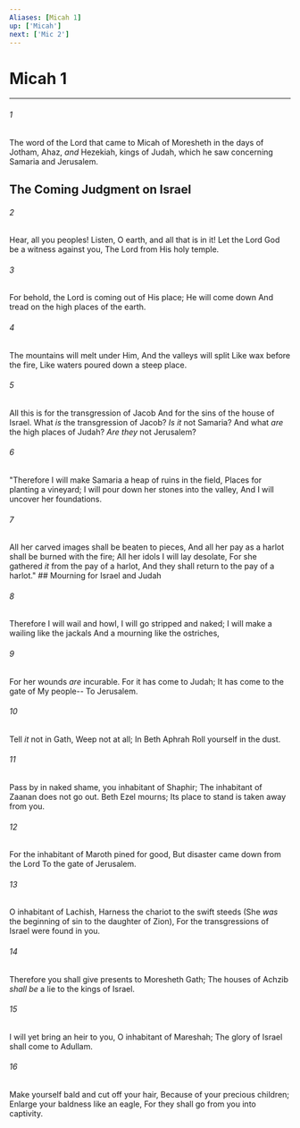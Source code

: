 ```yaml
---
Aliases: [Micah 1]
up: ['Micah']
next: ['Mic 2']
---
```

# Micah 1

***


###### 1 
The word of the Lord that came to Micah of Moresheth in the days of Jotham, Ahaz, _and_ Hezekiah, kings of Judah, which he saw concerning Samaria and Jerusalem.

## The Coming Judgment on Israel 

###### 2 
Hear, all you peoples! Listen, O earth, and all that is in it! Let the Lord God be a witness against you, The Lord from His holy temple. 

###### 3 
For behold, the Lord is coming out of His place; He will come down And tread on the high places of the earth. 

###### 4 
The mountains will melt under Him, And the valleys will split Like wax before the fire, Like waters poured down a steep place. 

###### 5 
All this is for the transgression of Jacob And for the sins of the house of Israel. What _is_ the transgression of Jacob? _Is it_ not Samaria? And what _are_ the high places of Judah? _Are they_ not Jerusalem? 

###### 6 
"Therefore I will make Samaria a heap of ruins in the field, Places for planting a vineyard; I will pour down her stones into the valley, And I will uncover her foundations. 

###### 7 
All her carved images shall be beaten to pieces, And all her pay as a harlot shall be burned with the fire; All her idols I will lay desolate, For she gathered _it_ from the pay of a harlot, And they shall return to the pay of a harlot." ## Mourning for Israel and Judah 

###### 8 
Therefore I will wail and howl, I will go stripped and naked; I will make a wailing like the jackals And a mourning like the ostriches, 

###### 9 
For her wounds _are_ incurable. For it has come to Judah; It has come to the gate of My people-- To Jerusalem. 

###### 10 
Tell _it_ not in Gath, Weep not at all; In Beth Aphrah Roll yourself in the dust. 

###### 11 
Pass by in naked shame, you inhabitant of Shaphir; The inhabitant of Zaanan does not go out. Beth Ezel mourns; Its place to stand is taken away from you. 

###### 12 
For the inhabitant of Maroth pined for good, But disaster came down from the Lord To the gate of Jerusalem. 

###### 13 
O inhabitant of Lachish, Harness the chariot to the swift steeds (She _was_ the beginning of sin to the daughter of Zion), For the transgressions of Israel were found in you. 

###### 14 
Therefore you shall give presents to Moresheth Gath; The houses of Achzib _shall be_ a lie to the kings of Israel. 

###### 15 
I will yet bring an heir to you, O inhabitant of Mareshah; The glory of Israel shall come to Adullam. 

###### 16 
Make yourself bald and cut off your hair, Because of your precious children; Enlarge your baldness like an eagle, For they shall go from you into captivity.
